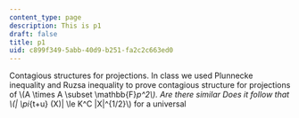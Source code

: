 ```yaml
---
content_type: page
description: This is p1
draft: false
title: p1
uid: c899f349-5abb-40d9-b251-fa2c2c663ed0
---
```

Contagious structures for projections. In class we used Plunnecke inequality and Ruzsa inequality to prove contagious structure for projections of \\(A \times A \subset \mathbb{F}_p^2\\). Are there similar Does it follow that \\(| \pi_{t+u} (X)| \le K^C |X|^{1/2}\\) for a universal